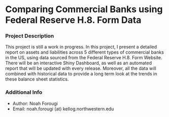 # Comparing Commercial Banks using Federal Reserve H.8. Form Data

### Project Description
This project is still a work in progress. In this project, I present a detailed report on assets and liabilities across 5 different types of commercial banks in the US, using data sourced from the Federal Reserve H.8. Form Website. There will be an interactive Shiny Dashboard, as well as an automated report that will be updated with every release. Moreover, all the data will combined with historical data to provide a long term look at the trends in these balance sheet statistics. 

### Additional Info
 * Author: Noah Forougi
 * Email: noah.forougi (at) kellog.northwestern.edu


